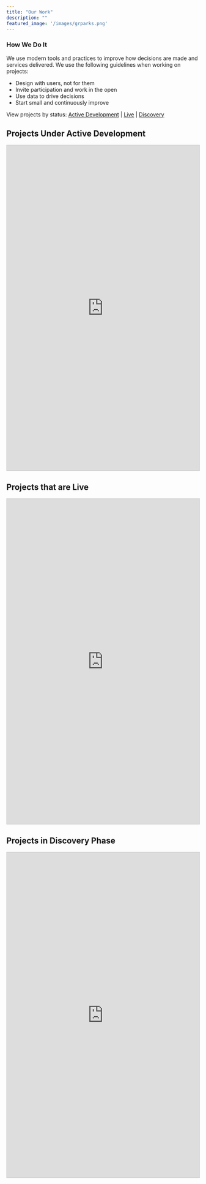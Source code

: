 ```yaml
---
title: "Our Work"
description: ""
featured_image: '/images/grparks.png'
---
```


### How We Do It

We use modern tools and practices to improve how decisions are made and services delivered. We use the following guidelines when working on projects:

- Design with users, not for them
- Invite participation and work in the open
- Use data to drive decisions
- Start small and continuously improve

View projects by status: [Active Development](#dev) | [Live](#live) | [Discovery](#discovery)

## <a name="dev">Projects Under Active Development</a>

<iframe class="airtable-embed" src="https://airtable.com/embed/shru6Nl8OxRNfnt6g?backgroundColor=orange" frameborder="0" onmousewheel="" width="100%" height="850" style="background: transparent; border: 1px solid #ccc;"></iframe>

## <a name="live">Projects that are Live</a>

<iframe class="airtable-embed" src="https://airtable.com/embed/shrJwZqwa8KIahHR6?backgroundColor=orange" frameborder="0" onmousewheel="" width="100%" height="850" style="background: transparent; border: 1px solid #ccc;"></iframe>

## <a name="discovery">Projects in Discovery Phase</a>

<iframe class="airtable-embed" src="https://airtable.com/embed/shru6Nl8OxRNfnt6g?backgroundColor=orange" frameborder="0" onmousewheel="" width="100%" height="850" style="background: transparent; border: 1px solid #ccc;"></iframe>
